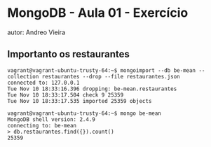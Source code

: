 # MongoDB - Aula 01 - Exercício
autor: Andreo Vieira

## Importanto os restaurantes

```
vagrant@vagrant-ubuntu-trusty-64:~$ mongoimport --db be-mean --collection restaurantes --drop --file restaurantes.json
connected to: 127.0.0.1
Tue Nov 10 18:33:16.396 dropping: be-mean.restaurantes
Tue Nov 10 18:33:17.504 check 9 25359
Tue Nov 10 18:33:17.535 imported 25359 objects
```

```
vagrant@vagrant-ubuntu-trusty-64:~$ mongo be-mean
MongoDB shell version: 2.4.9
connecting to: be-mean
> db.restaurantes.find({}).count()
25359
```
